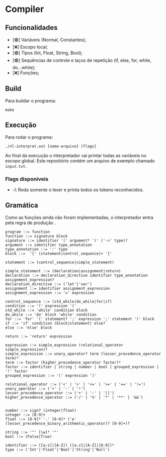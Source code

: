 # Compiler

## Funcionalidades

- [&#128994;] Variáveis (Normal, Constantes);
- [&#10060;] Escopo local;
- [&#128994;] Tipos (Int, Float, String, Bool);
- [&#128994;] Sequências de controle e laços de repetição (if, else, for, while, do...while);
- [&#10060;] Funções;

## Build

Para buildar o programa:
```
make
```

## Execução

Para rodar o programa:
```
./nl-interpret.out [nome-arquivo] [flags]
```

Ao final da execução o interpretador vai printar todas as variáveis no escopo global.
Este repositório contém um arquivo de exemplo chamado `input.txt`.


### Flags disponíveis

- *-l*: Roda somente o lexer e printa todos os tokens reconhecidos.

## Gramática

Como as funções ainda não foram implementadas, o interpretador entra pela regra de produção <block>.

```
program ::= function
function ::= signature block
signature ::= identifier '(' argument* ')' ('->' type)?
argument ::= identifier type_annotation
type_annotation ::= ':' type
block ::=  '{' (statement|control_sequence)+ '}'

statement ::= (control_sequence|simple_statement)

simple_statement ::= (declaration|assignment|return)
declaration ::= declaration_directive identifier type_annotation assignment_expression? 
declaration_directive ::= ('let'|'var')
assignment ::= identifier assignment_expression
assignment_expression ::= '=' expression

control_sequence ::= (std_while|do_while|for|if)
condition ::= '(' expression ')'
std_while ::= 'while' condition block
do_while ::= 'do' block 'while' condition
for ::= 'for' '(' statement? ';' expression ';' statement ')' block
if ::= 'if' condition (block|statement) else?
else ::= 'else' block

return ::= 'return' expression

expression ::= simple_expression (relational_operator simple_expression)?
simple_expression ::= unary_operator? term (lesser_precedence_operator term)*
term ::= factor (higher_precedence_operator factor)*
factor ::= identifier | string | number | bool | grouped_expression | '!' factor
grouped_expression ::= '(' expression ')'

relational_operator ::= ('<' | '>' | '<=' | '>=' | '==' | '!=') 
unary_operator ::= ('+' | '-' | '!') 
lesser_precedence_operator ::= ('+' | '-' | '||')
higher_precedence_operator ::= ('/' | '%' | '*' | '**' | '&&')


number ::= sign? (integer|float)
integer ::= [0-9]+
float ::= [0-9]* '.' [0-9]* ('e' (lesser_precedence_binary_arithmetic_operator)? [0-9]+)?

string ::= '"' [\w]* '"'
bool ::= (False|True)

identifier ::= ([a-z]|[A-Z]) ([a-z]|[A-Z]|[0-9])*
type ::= ('Int'|'Float'|'Bool'|'String'|'Null')
```